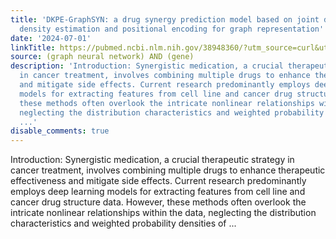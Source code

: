 ```yaml
---
title: 'DKPE-GraphSYN: a drug synergy prediction model based on joint dual kernel
  density estimation and positional encoding for graph representation'
date: '2024-07-01'
linkTitle: https://pubmed.ncbi.nlm.nih.gov/38948360/?utm_source=curl&utm_medium=rss&utm_campaign=pubmed-2&utm_content=1x5bM_TNL8gjogAcnslpo2s2PbDe-61JVM2h9yowOYSiZ7Dkrt&fc=20220919211934&ff=20240701183322&v=2.18.0.post9+e462414
source: (graph neural network) AND (gene)
description: 'Introduction: Synergistic medication, a crucial therapeutic strategy
  in cancer treatment, involves combining multiple drugs to enhance therapeutic effectiveness
  and mitigate side effects. Current research predominantly employs deep learning
  models for extracting features from cell line and cancer drug structure data. However,
  these methods often overlook the intricate nonlinear relationships within the data,
  neglecting the distribution characteristics and weighted probability densities of
  ...'
disable_comments: true
---
```

Introduction: Synergistic medication, a crucial therapeutic strategy in cancer treatment, involves combining multiple drugs to enhance therapeutic effectiveness and mitigate side effects. Current research predominantly employs deep learning models for extracting features from cell line and cancer drug structure data. However, these methods often overlook the intricate nonlinear relationships within the data, neglecting the distribution characteristics and weighted probability densities of ...